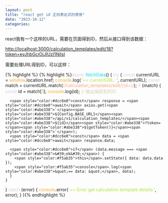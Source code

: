 ```yaml
---
layout: post
title: "react get id 正则表达式的使用"
date: "2023-10-12"
categories: 
---
```

<p>react我有一个这样的URL，需要在页面得到ID，然后从接口得到该数据：</p>

<p><a href="http://localhost:3000/calculation_templates/edit/18?token=eyJhbGciOiJIUzI1NiIsInR5cCI6IkpXVCJ9.eyJsb2dpbiI6ImFkbWluIiwicGFzc3dvcmQiOiI4ODg4ODg4OCIsImV4cCI6MTY5NzA4MjUzMCwiaXNzIjoiZ2luLWRvbmd0YWlwYWlmYW5nIn0.Welsd0qdayT4k1FGm6BfjYb1R6ZjisvrhuuJZJXeWI0" target="_blank">http://localhost:3000/calculation_templates/edit/18?token=eyJhbGciOiJIUzI1NiIsI</a></p>

<p>需要处理URL得到ID，可以这样：</p>

{% highlight %}
{% highlight %}<span style="color:#dcc6e0">async</span> <span style="color:#00e0e0">fetchData</span>() {
  <span style="color:#dcc6e0">try</span> {
    <span style="color:#dcc6e0">const</span> currentURL = <span style="color:#f5ab35">window</span>.location.href;
    <span style="color:#f5ab35">console</span>.log(<span style="color:#abe338">&quot;== currentURL: &quot;</span>, currentURL);
    <span style="color:#dcc6e0">const</span> match = currentURL.match(<span style="color:#ffa07a">/\/calculation_templates\/edit\/(\d+)/</span>);
    <span style="color:#dcc6e0">if</span> (match) {
      <span style="color:#dcc6e0">const</span> id = match[<span style="color:#f5ab35">1</span>];
      <span style="color:#f5ab35">console</span>.log(id); <span style="color:#d4d0ab">// 输出捕获到的ID</span>
      
      <span style="color:#dcc6e0">const</span> response = <span style="color:#dcc6e0">await</span> axios.get(<span style="color:#abe338">`</span><span style="color:#abe338">${Config.BASE_URL}</span><span style="color:#abe338">/api/v1/calculation_templates/</span><span style="color:#abe338">${id}</span><span style="color:#abe338">?token=</span><span style="color:#abe338">${getToken()}</span><span style="color:#abe338">`</span>);
      <span style="color:#dcc6e0">const</span> data = <span style="color:#dcc6e0">await</span> response.data;
      
      <span style="color:#dcc6e0">if</span> (data.message === <span style="color:#abe338">&#39;ok&#39;</span>) {
        <span style="color:#f5ab35">this</span>.setState({ data: data.data });
        <span style="color:#f5ab35">console</span>.log(<span style="color:#abe338">&quot;== data: &quot;</span>, data);
      }
    }
  } <span style="color:#dcc6e0">catch</span> (error) {
    <span style="color:#f5ab35">console</span>.error(<span style="color:#abe338">&#39;== Error get calculation template details:&#39;</span>, error);
  }
}{% endhighlight %}

